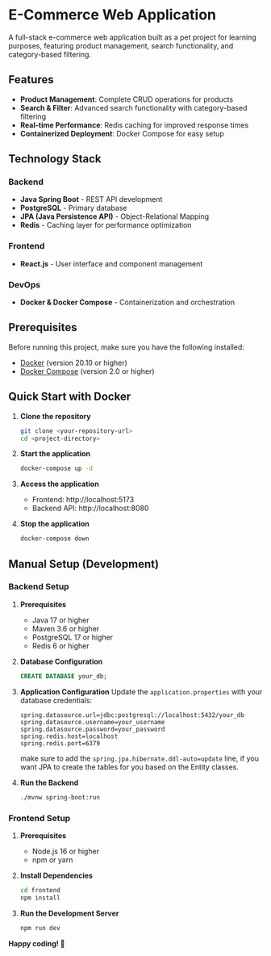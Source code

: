 # E-Commerce Web Application

A full-stack e-commerce web application built as a pet project for learning purposes, featuring product management, search functionality, and category-based filtering.

## Features

- **Product Management**: Complete CRUD operations for products
- **Search & Filter**: Advanced search functionality with category-based filtering
- **Real-time Performance**: Redis caching for improved response times
- **Containerized Deployment**: Docker Compose for easy setup

## Technology Stack

### Backend
- **Java Spring Boot** - REST API development
- **PostgreSQL** - Primary database
- **JPA (Java Persistence API)** - Object-Relational Mapping
- **Redis** - Caching layer for performance optimization

### Frontend
- **React.js** - User interface and component management

### DevOps
- **Docker & Docker Compose** - Containerization and orchestration

## Prerequisites

Before running this project, make sure you have the following installed:

- [Docker](https://www.docker.com/get-started) (version 20.10 or higher)
- [Docker Compose](https://docs.docker.com/compose/install/) (version 2.0 or higher)

## Quick Start with Docker

1. **Clone the repository**
   ```bash
   git clone <your-repository-url>
   cd <project-directory>
   ```

2. **Start the application**
   ```bash
   docker-compose up -d
   ```

3. **Access the application**
   - Frontend: http://localhost:5173
   - Backend API: http://localhost:8080

4. **Stop the application**
   ```bash
   docker-compose down
   ```

## Manual Setup (Development)

### Backend Setup

1. **Prerequisites**
   - Java 17 or higher
   - Maven 3.6 or higher
   - PostgreSQL 17 or higher
   - Redis 6 or higher

2. **Database Configuration**
   ```sql
   CREATE DATABASE your_db;
   ```

3. **Application Configuration**
   Update the `application.properties` with your database credentials:
   ```properties
   spring.datasource.url=jdbc:postgresql://localhost:5432/your_db
   spring.datasource.username=your_username
   spring.datasource.password=your_password
   spring.redis.host=localhost
   spring.redis.port=6379
   ```
   make sure to add the `spring.jpa.hibernate.ddl-auto=update` line,
   if you want JPA to create the tables for you based on the Entity classes.

5. **Run the Backend**
   ```bash
   ./mvnw spring-boot:run
   ```

### Frontend Setup

1. **Prerequisites**
   - Node.js 16 or higher
   - npm or yarn

2. **Install Dependencies**
   ```bash
   cd frontend
   npm install
   ```

3. **Run the Development Server**
   ```bash
   npm run dev
   ```



**Happy coding! 🚀**
